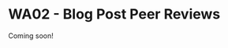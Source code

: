 # WA02 - Blog Post Peer Reviews

Coming soon!

<!--

2. In the second assignment ([WA02](WA02-BlogPostPeerReview.md)), you will participate in a [double anonymous peer review](https://blogs.lse.ac.uk/impactofsocialsciences/2023/09/28/double-anonymous-review-is-an-effective-way-of-combating-status-bias-in-scholarly-publishing/), giving feedback to your peers and receiving receive feedback from them.  

- Everyone gets 2.
- need a form with specific questions.
  - LOOK AT LIST OF CRITERIA IN WA01 to come up with the questions.
  - accessible to a general audience?
  - has a clear connection to one of the topics from class.
  - does not say "In class we... " or something similar.
  - appears to be consistent with the syllabus AI policy?
  - ...
- do not include your name.
- post to your WiD repo
-->